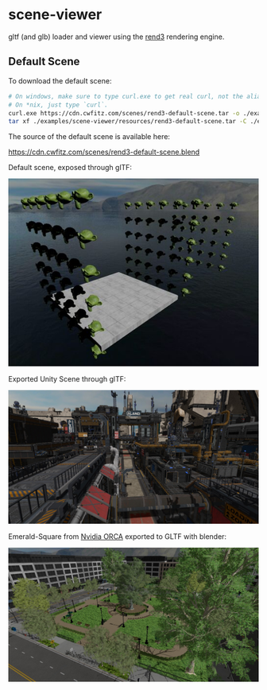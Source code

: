 # scene-viewer

gltf (and glb) loader and viewer using the [rend3](https://crates.io/crates/rend3) rendering engine.

## Default Scene

To download the default scene:

```bash
# On windows, make sure to type curl.exe to get real curl, not the alias in powershell.
# On *nix, just type `curl`.
curl.exe https://cdn.cwfitz.com/scenes/rend3-default-scene.tar -o ./examples/scene-viewer/resources/rend3-default-scene.tar
tar xf ./examples/scene-viewer/resources/rend3-default-scene.tar -C ./examples/scene-viewer/resources
```

The source of the default scene is available here:

https://cdn.cwfitz.com/scenes/rend3-default-scene.blend

Default scene, exposed through glTF:

![](https://raw.githubusercontent.com/BVE-Reborn/rend3/trunk/examples/scene-viewer/screenshot.jpg)

Exported Unity Scene through glTF:

![](https://raw.githubusercontent.com/BVE-Reborn/rend3/trunk/examples/scene-viewer/scifi-base.jpg)

Emerald-Square from [Nvidia ORCA](https://developer.nvidia.com/orca) exported to GLTF with blender:

![](https://raw.githubusercontent.com/BVE-Reborn/rend3/trunk/examples/scene-viewer/emerald-square.jpg)
